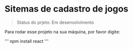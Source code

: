 <h1>Sitemas de cadastro de jogos</h1>

> Status do prjeto: Em desenvolvimento

Para rodar esse projeto na sua máquina, por favor digite:

'''
npm install react
'''
